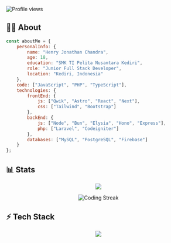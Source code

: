 
<img src="https://komarev.com/ghpvc/?username=henryjonathnn&color=brightgreen" alt="Profile views" /> </div> 

<h2>👨‍💻 About</h2> 

```javascript
const aboutMe = {
    personalInfo: {
        name: "Henry Jonathan Chandra",
        age: 18,
        education: "SMK TI Pelita Nusantara Kediri",
        role: "Junior Full Stack Developer",
        location: "Kediri, Indonesia"
    },
    code: ["JavaScript", "PHP", "TypeScript"],
    technologies: {
        frontEnd: {
            js: ["Qwik", "Astro", "React", "Next"],
            css: ["Tailwind", "Bootstrap"]
        },
        backEnd: {
            js: ["Node", "Bun", "Elysia", "Hono", "Express"],
            php: ["Laravel", "Codeigniter"]
        },
        databases: ["MySQL", "PostgreSQL", "Firebase"]
    }
};
```
<h2>📊 Stats</h2>
<div align="center">
    <p align="center"><img src="https://github-readme-stats.vercel.app/api/wakatime?username=henryjonathnn&layout=compact&theme=codeSTACKr" /></p>
  <img src="https://github-readme-streak-stats.herokuapp.com/?user=henryjonathnn&theme=dark" alt="Coding Streak" />
</div>

<h2>⚡ Tech Stack</h2> 
<p align="center">
  <img src="https://go-skill-icons.vercel.app/api/icons?i=laravel,bun,elysia,hono,nodejs,express,react,nextjs,astro,tailwind,mysql,postgresql,drizzle,docker&perline=7" />
</p>

